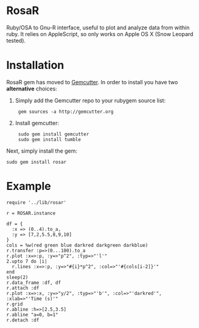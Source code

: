 RosaR
=====

Ruby/OSA to Gnu-R interface, useful to plot and analyze data from within ruby.
It relies on AppleScript, so only works on Apple OS X (Snow Leopard tested).

Installation
============
RosaR gem has moved to [Gemcutter](http://gemcutter.org). In order to install you have two **alternative** choices:

1. Simply add the Gemcutter repo to your rubygem source list:

        gem sources -a http://gemcutter.org

2. Install gemcutter:

        sudo gem install gemcutter
        sudo gem install tumble
    
Next, simply install the gem:

    sudo gem install rosar
    

Example
=======

	require '../lib/rosar'
 
	r = ROSAR.instance
 
	df = {
	  :x => (0..4).to_a,
	  :y => [7,2,5.5,8,9,10]
	}
	cols = %w(red green blue darkred darkgreen darkblue)
	r.transfer :p=>(0...100).to_a
	r.plot :x=>:p, :y=>"p^2", :typ=>"'l'"
	2.upto 7 do |i|
	  r.lines :x=>:p, :y=>"#{i}*p^2", :col=>"'#{cols[i-2]}'"
	end
	sleep(2)
	r.data_frame :df, df
	r.attach :df
	r.plot :x=>:x, :y=>"y/2", :typ=>"'b'", :col=>"'darkred'", :xlab=>"'Time (s)'"
	r.grid
	r.abline :h=>[2.5,3.5]
	r.abline "a=0, b=1"
	r.detach :df
